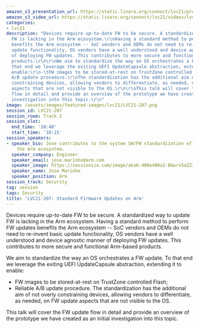 ```yaml
---
amazon_s3_presentation_url: https://static.linaro.org/connect/lvc21/presentations/lvc21-207.pdf
amazon_s3_video_url: https://static.linaro.org/connect/lvc21/videos/lvc21-207.mp4
categories:
- lvc21
description: "Devices require up-to-date FW to be secure. A standardized way to update
  FW is lacking in the Arm ecosystem.\r\nHaving a standard method to perform FW updates
  benefits the Arm ecosystem -- SoC vendors and OEMs do not need to re-invent basic
  update functionality, OS vendors have a well understood and device agnostic manner
  of deploying FW updates. This contributes to more secure and functional Arm-based
  products.\r\n\r\nWe aim to standardize the way an OS orchestrates a FW update. To
  that end we leverage the exiting UEFI UpdateCapsule abstraction, extending it to
  enable:\r\n-\tFW images to be stored-at-rest on TrustZone controlled Flash;\r\n-\tReliable
  A/B update procedure.\r\nThe standardization has the additional aim of not overly
  constraining devices, allowing vendors to differentiate, as needed, on FW update
  aspects that are not visible to the OS.\r\n\r\nThis talk will cover the FW update
  flow in detail and provide an overview of the prototype we have created as an initial
  investigation into this topic.\r\n"
image: /assets/images/featured-images/lvc21/LVC21-207.png
session_id: LVC21-207
session_room: Track 2
session_slot:
  end_time: '10:40'
  start_time: '10:15'
session_speakers:
- speaker_bio: Jose contributes to the system SW/FW standardization effort within
    the Arm ecosystem.
  speaker_company: Engineer
  speaker_email: jose.marinho@arm.com
  speaker_image: https://sessionize.com/image/aba6-400o400o2-BGwrs5aZZi9YTJCUBG2cRj.jpg
  speaker_name: Jose Marinho
  speaker_position: Arm
session_track: Security
tag: session
tags: Security
title: 'LVC21-207: Standard Firmware Updates on Arm'
---
```


Devices require up-to-date FW to be secure. A standardized way to update FW is lacking in the Arm ecosystem.
Having a standard method to perform FW updates benefits the Arm ecosystem -- SoC vendors and OEMs do not need to re-invent basic update functionality, OS vendors have a well understood and device agnostic manner of deploying FW updates. This contributes to more secure and functional Arm-based products.

We aim to standardize the way an OS orchestrates a FW update. To that end we leverage the exiting UEFI UpdateCapsule abstraction, extending it to enable:
-	FW images to be stored-at-rest on TrustZone controlled Flash;
-	Reliable A/B update procedure.
The standardization has the additional aim of not overly constraining devices, allowing vendors to differentiate, as needed, on FW update aspects that are not visible to the OS.

This talk will cover the FW update flow in detail and provide an overview of the prototype we have created as an initial investigation into this topic.